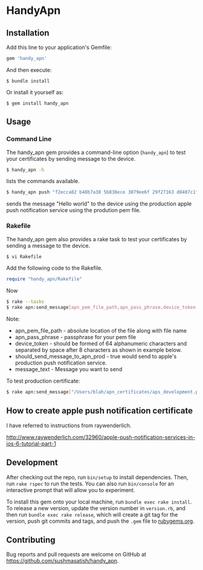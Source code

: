 # HandyApn

## Installation

Add this line to your application's Gemfile:

```ruby
gem 'handy_apn'
```

And then execute:

    $ bundle install

Or install it yourself as:

    $ gem install handy_apn

## Usage

### Command Line
  The handy_apn gem provides a command-line option (```handy_apn```) to test your certificates by sending message to the device.
  
  ```sh
  $ handy_apn -h
  ```
  lists the commands available.
  
  ```sh
  $ handy_apn push "f2ecca82 b48b7a38 5b838ece 3079ee6f 29f27163 d8407c1f 01f7298c 0a74bd7c" -m "Hello world" -e production -c aps_production.pem -p
  ```
  sends the message "Hello world" to the device using the production apple push notification service using the prodution pem file.

### Rakefile
  The handy_apn gem also provides a rake task to test your certificates by sending a message to the device.
  
  ```sh
  $ vi Rakefile
  ```
  Add the following code to the Rakefile.
  ```ruby
  require "handy_apn/Rakefile"
  ```
  
  Now
  ```sh
  $ rake --tasks
  $ rake apn:send_message[apn_pem_file_path,apn_pass_phrase,device_token,should_send_message_to_apn_prod,message_text]
  ```
Note:

* apn_pem_file_path - absolute location of the file along with file name
* apn_pass_phrase - passphrase for your pem file
* device_token - should be formed of 64 alphanumeric characters and separated by space after 8 characters as shown in example below.
* should_send_message_to_apn_prod - true would send to apple's production push notification service.
* message_text - Message you want to send

To test production certificate:
```sh
$ rake apn:send_message["/Users/blah/apn_certificates/aps_development.pem","blah","eb8328c8 3f42a4dd e7eb8e96 5535b0c7 653032eb 070e54d9 c55133a6 da32c94f",false,"Hello world"]
```

## How to create apple push notification certificate

 I have referred to instructions from raywenderlich.

http://www.raywenderlich.com/32960/apple-push-notification-services-in-ios-6-tutorial-part-1

## Development

After checking out the repo, run `bin/setup` to install dependencies. Then, run `rake rspec` to run the tests. You can also run `bin/console` for an interactive prompt that will allow you to experiment.

To install this gem onto your local machine, run `bundle exec rake install`. To release a new version, update the version number in `version.rb`, and then run `bundle exec rake release`, which will create a git tag for the version, push git commits and tags, and push the `.gem` file to [rubygems.org](https://rubygems.org).

## Contributing

Bug reports and pull requests are welcome on GitHub at https://github.com/sushmasatish/handy_apn.

